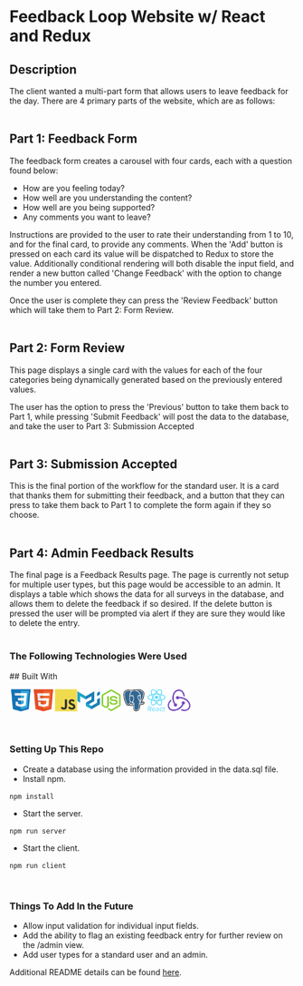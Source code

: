 # Feedback Loop Website w/ React and Redux

## Description

The client wanted a multi-part form that allows users to leave feedback for the day. 
There are 4 primary parts of the website, which are as follows:
<br /><br />

## Part 1: Feedback Form
The feedback form creates a carousel with four cards, each with a question found below:
- How are you feeling today?
- How well are you understanding the content?
- How well are you being supported?
- Any comments you want to leave?

Instructions are provided to the user to rate their understanding from 1 to 10, and for the final card, to provide any comments. When the 'Add' button is pressed on each card its value will be dispatched to Redux to store the value. Additionally conditional rendering will both disable the input field, and render a new button called 'Change Feedback' with the option to change the number you entered.

Once the user is complete they can press the 'Review Feedback' button which will take them to Part 2: Form Review.
<br /><br />

## Part 2: Form Review

This page displays a single card with the values for each of the four categories being dynamically generated based on the previously entered values.

The user has the option to press the 'Previous' button to take them back to Part 1, while pressing 'Submit Feedback' will post the data to the database, and take the user to Part 3: Submission Accepted
<br /><br />

## Part 3: Submission Accepted

This is the final portion of the workflow for the standard user. It is a card that thanks them for submitting their feedback, and a button that they can press to take them back to Part 1 to complete the form again if they so choose. 
<br /><br />

## Part 4: Admin Feedback Results

The final page is a Feedback Results page. The page is currently not setup for multiple user types, but this page would be accessible to an admin. It displays a table which shows the data for all surveys in the database, and allows them to delete the feedback if so desired. If the delete button is pressed the user will be prompted via alert if they are sure they would like to delete the entry.
<br /><br />

### The Following Technologies Were Used

<img src="" />## Built With

<a href="https://developer.mozilla.org/en-US/docs/Web/CSS"><img src="https://raw.githubusercontent.com/devicons/devicon/master/icons/css3/css3-original.svg" height="40px" width="40px" /></a><a href="https://developer.mozilla.org/en-US/docs/Web/HTML"><img src="https://raw.githubusercontent.com/devicons/devicon/master/icons/html5/html5-original.svg" height="40px" width="40px" /></a><a href="https://developer.mozilla.org/en-US/docs/Web/JavaScript"><img src="https://raw.githubusercontent.com/devicons/devicon/master/icons/javascript/javascript-original.svg" height="40px" width="40px" /></a><a href="https://material-ui.com/"><img src="https://raw.githubusercontent.com/devicons/devicon/master/icons/materialui/materialui-original.svg" height="40px" width="40px" /></a><a href="https://nodejs.org/en/"><img src="https://raw.githubusercontent.com/devicons/devicon/master/icons/nodejs/nodejs-original.svg" height="40px" width="40px" /></a><a href="https://www.postgresql.org/"><img src="https://raw.githubusercontent.com/devicons/devicon/master/icons/postgresql/postgresql-original.svg" height="40px" width="40px" /></a><a href="https://reactjs.org/"><img src="https://raw.githubusercontent.com/devicons/devicon/master/icons/react/react-original-wordmark.svg" height="40px" width="40px" /></a><a href="https://redux.js.org/"><img src="https://raw.githubusercontent.com/devicons/devicon/master/icons/redux/redux-original.svg" height="40px" width="40px" /></a>

<br />

### Setting Up This Repo
- Create a database using the information provided in the data.sql file.
- Install npm.
```
npm install
```
- Start the server.
```
npm run server
```
- Start the client.
```
npm run client
```

<br />

### Things To Add In the Future

- Allow input validation for individual input fields.
- Add the ability to flag an existing feedback entry for further review on the /admin view.
- Add user types for a standard user and an admin.


Additional README details can be found [here](https://github.com/PrimeAcademy/readme-template/blob/master/README.md).
